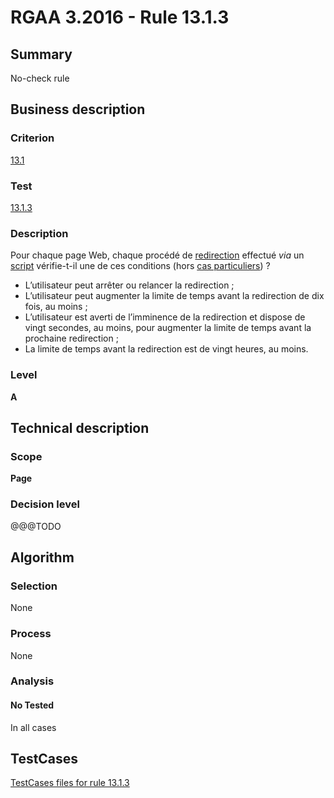 # RGAA 3.2016 - Rule 13.1.3

## Summary
No-check rule


## Business description

### Criterion
[13.1](http://references.modernisation.gouv.fr/rgaa-accessibilite/2016/criteres.html#crit-13-1)

### Test
[13.1.3](http://references.modernisation.gouv.fr/rgaa-accessibilite/2016/criteres.html#test-13-1-3)

### Description
<div lang="fr">Pour chaque page Web, chaque proc&#xE9;d&#xE9; de <a href="http://references.modernisation.gouv.fr/rgaa-accessibilite/2016/glossaire.html#redirection">redirection</a> effectu&#xE9; <i>via</i> un <a href="http://references.modernisation.gouv.fr/rgaa-accessibilite/2016/glossaire.html#script">script</a> v&#xE9;rifie-t-il une de ces conditions (hors <a href="http://references.modernisation.gouv.fr/rgaa-accessibilite/cas-particuliers.html#cp-13-1" title="Cas particuliers pour le crit&#xE8;re 13.1">cas particuliers</a>)&nbsp;? <ul><li>L&#x2019;utilisateur peut arr&#xEA;ter ou relancer la redirection&nbsp;;</li> <li>L&#x2019;utilisateur peut augmenter la limite de temps avant la redirection de dix fois, au moins&nbsp;;</li> <li>L&#x2019;utilisateur est averti de l&#x2019;imminence de la redirection et dispose de vingt secondes, au moins, pour augmenter la limite de temps avant la prochaine redirection&nbsp;;</li> <li>La limite de temps avant la redirection est de vingt heures, au moins.</li> </ul></div>

### Level
**A**


## Technical description

### Scope
**Page**

### Decision level
@@@TODO


## Algorithm

### Selection
None

### Process
None

### Analysis

#### No Tested
In all cases


##  TestCases

[TestCases files for rule 13.1.3](https://github.com/Asqatasun/Asqatasun/tree/develop/rules/rules-rgaa3.2016/src/test/resources/testcases/rgaa32016/Rgaa32016Rule130103/)


